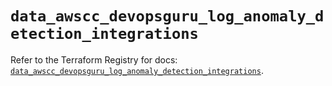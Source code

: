 # `data_awscc_devopsguru_log_anomaly_detection_integrations`

Refer to the Terraform Registry for docs: [`data_awscc_devopsguru_log_anomaly_detection_integrations`](https://registry.terraform.io/providers/hashicorp/awscc/0.70.0/docs/data-sources/devopsguru_log_anomaly_detection_integrations).
